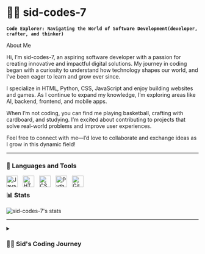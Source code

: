 # 🏄‍♂️ sid-codes-7

**`Code Explorer: Navigating the World of Software Development(developer, crafter, and thinker)`**

About Me

Hi, I’m sid-codes-7, an aspiring software developer with a passion for creating innovative and impactful digital solutions. My journey in coding began with a curiosity to understand how technology shapes our world, and I’ve been eager to learn and grow ever since.

I specialize in HTML, Python, CSS, JavaScript and enjoy building websites and games. As I continue to expand my knowledge, I’m exploring areas like AI, backend, frontend, and mobile apps.

When I’m not coding, you can find me playing basketball, crafting with cardboard, and studying. I’m excited about contributing to projects that solve real-world problems and improve user experiences.

Feel free to connect with me—I’d love to collaborate and exchange ideas as I grow in this dynamic field!

---

### 🧰 Languages and Tools

<img align="left" alt="Java" width="30px" style="padding-right:10px;" src="https://cdn.jsdelivr.net/gh/devicons/devicon/icons/java/java-original.svg"/>
<img align="left" alt="HTML" width="30px" style="padding-right:10px;" src="https://cdn.jsdelivr.net/gh/devicons/devicon/icons/html5/html5-plain.svg" />
<img align="left" alt="CSS" width="30px" style="padding-right:10px;" src="https://cdn.jsdelivr.net/gh/devicons/devicon/icons/css3/css3-plain.svg" />
<img align="left" alt="Python" width="30px" style="padding-right:10px;" src="https://cdn.jsdelivr.net/gh/devicons/devicon/icons/python/python-plain.svg" />
<img align="left" alt="GitHub" width="30px" style="padding-right:10px;" src="https://cdn.jsdelivr.net/gh/devicons/devicon/icons/github/github-original.svg" />
<br />


### 📊 Stats

![sid-codes-7's stats](https://github-readme-stats.vercel.app/api?username=sid-codes-7&show_icons=true&theme=gruvbox)

<!-- ![GitHub Streak](https://streak-stats.demolab.com?user=sid-codes-7&theme=gruvbox&border_radius=4.5) -->
---
<!--
-->
<details>
 <summary><h3>👨‍💻 Sid's Coding Journey</h3></summary>
About Me

Hey there! I’m Sid, widely recognized online as sid-codes-7, a passionate and determined programmer with a lifelong love for technology. My coding journey began at a young age when I discovered the power of Python, and ever since, I’ve been captivated by the limitless possibilities of programming. What started as a curious exploration has grown into a full-fledged commitment to mastering the art of coding and creating meaningful digital solutions.

With a strong foundation in HTML, CSS, and JavaScript, I specialize in building visually stunning and interactive web experiences that not only look amazing but also deliver seamless functionality. My expertise in Python enables me to work on back-end logic, develop automation scripts, and explore cutting-edge technologies like artificial intelligence and data-driven systems. Through GitHub, I manage my projects with precision, collaborate with other developers worldwide, and constantly learn from the open-source community.

I thrive on challenges and view every project as an opportunity to push boundaries and elevate my skills. Whether I’m designing sleek front-end interfaces, developing efficient back-end systems, or writing clean and reusable code, my focus is always on creating solutions that make an impact.

Beyond the technical side, I’m an enthusiastic learner who enjoys diving into new frameworks, exploring innovative tools, and staying updated with the latest industry trends. My ultimate goal is to contribute to projects that solve real-world problems, inspire creativity, and leave a mark on the tech world.

When I’m not coding, you’ll often find me brainstorming new ideas, experimenting with side projects, or refining my skills through continuous learning. As sid-codes-7, I’m committed to building a legacy of growth, collaboration, and innovation in the software development space.

Feel free to explore my work, connect, or collaborate—I’m always excited to meet fellow tech enthusiasts and bring bold ideas to life. Let’s code the future together!




